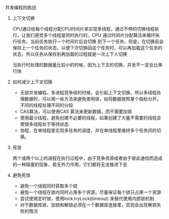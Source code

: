 并发编程的挑战

1. 上下文切换

   CPU通过给每个线程分配CPU时间片来实现多线程，通过不停的切换线程执行，让我们感觉多个线程是同时执行的，CPU 通过时间片分配算法来循环执行任务，当前任务执行一个时间片后会切换 到下一个任务。但是，在切换前会保存上一个任务的状态，以便下次切换回这个任务时，可以再加载这个任务的状态，所以任务从保存到再加载的过程就是一次上下人切换

   当执行时处理的数据量比较小的时候，因为上下文的切换，并发不一定会比串行快

2. 如何减少上下文切换

   - 无锁并发编程，多进程竞争锁的时候，会引起上下文切换，所以多线程处理数据时，可以用一些方法来避免使用锁，如将数据按照某个指标分开，不同的线程处理不同的分段
   - CAS算法，可以使用CAS 算法来更新数据，而不需要加锁
   - 使用最少线程，避免创建不必要的线程，如果创建了大量不需要的线程会使很多线程处于等待状态
   - 协程，在单线程里实现多任务的调度，并在单线程里维持多个任务间的切换。

3. 死锁

   两个或两个以上的进程在执行过程中，由于竞争资源或者由于彼此通信而造成的一种阻塞的现象，若无外力作用，它们都将无法推进下去

4. 避免死锁

   - 避免一个线程同时获取多个锁
   - 避免一个线程在锁内同时占用多个资源，尽量保证每个锁只占用一个资源
   - 尝试使用定时锁，使用lock.tryLock(timeout) 来替代使用内部锁机制
   - 对于数据库锁，加锁和解锁必须在一个数据库连接里，否则会出现解锁失败的情况

